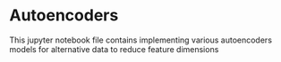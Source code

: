 # Autoencoders
This jupyter notebook file contains implementing various autoencoders models for alternative data to reduce feature dimensions
